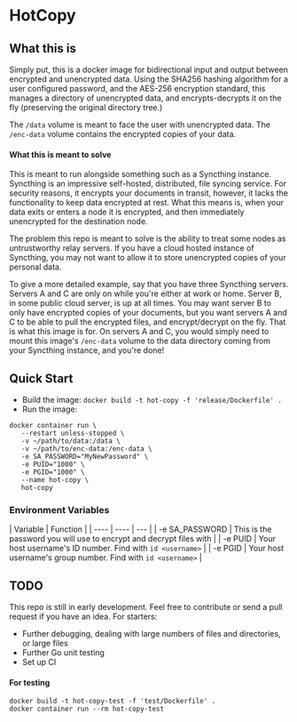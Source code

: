 # HotCopy

## What this is

Simply put, this is a docker image for bidirectional input and output between encrypted and unencrypted data. Using the SHA256 hashing algorithm for a user configured password, and the AES-256 encryption standard, this manages a directory of unencrypted data, and encrypts-decrypts it on the fly (preserving the original directory tree.)

The `/data` volume is meant to face the user with unencrypted data. The `/enc-data` volume contains the encrypted copies of your data.

#### What this is meant to solve

This is meant to run alongside something such as a Syncthing instance. Syncthing is an impressive self-hosted, distributed, file syncing service. For security reasons, it encrypts your documents in transit, however, it lacks the functionality to keep data encrypted at rest. What this means is, when your data exits or enters a node it is encrypted, and then immediately unencrypted for the destination node.

The problem this repo is meant to solve is the ability to treat some nodes as untrustworthy relay servers. If you have a cloud hosted instance of Syncthing, you may not want to allow it to store unencrypted copies of your personal data. 

To give a more detailed example, say that you have three Syncthing servers. Servers A and C are only on while you're either at work or home. Server B, in some public cloud server, is up at all times. You may want server B to only have encrypted copies of your documents, but you want servers A and C to be able to pull the encrypted files, and encrypt/decrypt on the fly. That is what this image is for. On servers A and C, you would simply need to mount this image's `/enc-data` volume to the data directory coming from your Syncthing instance, and you're done!

## Quick Start

 - Build the image: `docker build -t hot-copy -f 'release/Dockerfile' .`
 - Run the image: 
 ```
 docker container run \
    --restart unless-stopped \
    -v ~/path/to/data:/data \
    -v ~/path/to/enc-data:/enc-data \
    -e SA_PASSWORD="MyNewPassword" \
    -e PUID="1000" \
    -e PGID="1000" \
    --name hot-copy \
    hot-copy
 ```

 ### Environment Variables

| Variable | Function |
| ---- | ---- | --- |
| -e SA_PASSWORD | This is the password you will use to encrypt and decrypt files with |
| -e PUID | Your host username's ID number. Find with `id <username>` |
| -e PGID | Your host username's group number. Find with `id <username>` | 

## TODO

This repo is still in early development. Feel free to contribute or send a pull request if you have an idea. For starters:

 - Further debugging, dealing with large numbers of files and directories, or large files
 - Further Go unit testing
 - Set up CI

#### For testing

```
docker build -t hot-copy-test -f 'test/Dockerfile' .
docker container run --rm hot-copy-test
```